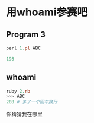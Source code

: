 # 用whoami参赛吧

## Program 3
``` powershell
perl 1.pl ABC

198
```

## whoami
``` powershell
ruby 2.rb
>>> ABC
208 # 多了一个回车换行
```

你猜猜我在哪里